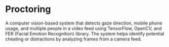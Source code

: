 # Proctoring
A computer vision-based system that detects gaze direction, mobile phone usage, and multiple people in a video feed using TensorFlow, OpenCV, and FER (Facial Emotion Recognition) library. The system helps identify potential cheating or distractions by analyzing frames from a camera feed.
